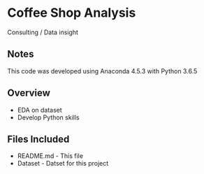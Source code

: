 # Coffee Shop Analysis
Consulting / Data insight

## Notes
This code was developed using Anaconda 4.5.3 with Python 3.6.5

## Overview
- EDA on dataset
- Develop Python skills

## Files Included
- README.md - This file
- Dataset - Datset for this project
